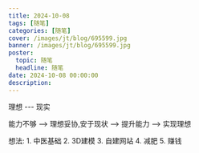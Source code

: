 ```yaml
---
title: 2024-10-08
tags: [随笔]
categories: [随笔]
cover: /images/jt/blog/695599.jpg
banner: /images/jt/blog/695599.jpg
poster:
  topic: 随笔
  headline: 随笔
date: 2024-10-08 00:00:00
description:
---
```

理想  ---  现实

能力不够  -->  理想妥协,安于现状  -->  提升能力   -->  实现理想

想法: 1. 中医基础  2. 3D建模  3. 自建网站  4. 减肥  5. 赚钱

